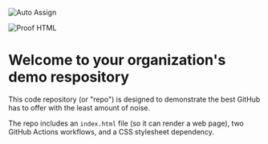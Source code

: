 ![Auto Assign](https://github.com/Atrox-Gateway/demo-repository/actions/workflows/auto-assign.yml/badge.svg)

![Proof HTML](https://github.com/Atrox-Gateway/demo-repository/actions/workflows/proof-html.yml/badge.svg)

# Welcome to your organization's demo respository
This code repository (or "repo") is designed to demonstrate the best GitHub has to offer with the least amount of noise.

The repo includes an `index.html` file (so it can render a web page), two GitHub Actions workflows, and a CSS stylesheet dependency.
